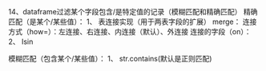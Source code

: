 14、dataframe过滤某个字段包含/是特定值的记录（模糊匹配和精确匹配）
精确匹配（是某个/某些值）：
1、	表连接实现（用于两表字段的扩展）
merge：
连接方式（how=）：左连接、右连接、内连接（默认）、外连接
连接的字段（on）：
2、	Isin

模糊匹配（包含某个/某些值）：
1、	str.contains(默认是正则匹配)
